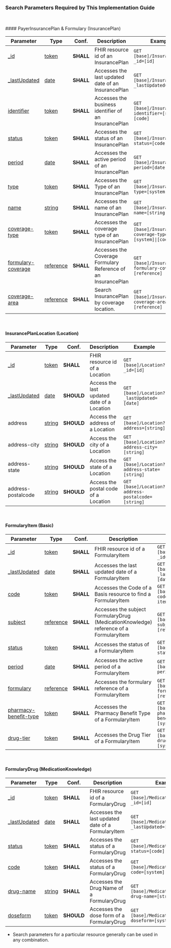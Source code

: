 <a name="Search Parameters Required By This Implementation Guide"></a>

### Search Parameters Required by This Implementation Guide
<p>&nbsp;</p>
#### PayerInsurancePlan & Formulary (InsurancePlan)
<table class="grid" style="width: 100%">
	<thead>
		<tr>
			<th>Parameter</th>
			<th>Type</th>
			<th>Conf.</th>
			<th>Description</th>
			<th>Example</th>
		</tr>
	</thead>
	<tbody>
		<tr>
			<td><a href="http://hl7.org/fhir/R4/search.html">_id</a></td>
			<td><a href="https://www.hl7.org/fhir/search.html#token">token</a></td>
			<td><strong>SHALL</strong></td>
			<td>FHIR resource id of an InsurancePlan</td>
			<td><code class="highlighter-rouge">GET [base]/InsurancePlan?_id=[id]</code></td>
		</tr>
		<tr>
			<td><a href="SearchParameter-InsurancePlan-lastupdated.html">_lastUpdated</a></td>
			<td><a href="https://www.hl7.org/fhir/search.html#date">date</a></td>
			<td><strong>SHALL</strong></td>
			<td>Accesses the last updated date of an InsurancePlan</td>
			<td><code class="highlighter-rouge">GET [base]/InsurancePlan?_lastUpdated=[date]</code></td>
		</tr>
  		<tr>
			<td><a href="SearchParameter-InsurancePlan-identifier.html">identifier</a></td>
			<td><a href="https://www.hl7.org/fhir/search.html#token">token</a></td>
			<td><strong>SHALL</strong></td>
			<td>Accesses the business identifier of an InsurancePlan</td>
			<td><code class="highlighter-rouge">GET [base]/InsurancePlan?identifier=[system]|[code]</code></td>
		</tr>
		<tr>
			<td><a href="SearchParameter-InsurancePlan-status.html">status</a></td>
			<td><a href="https://www.hl7.org/fhir/search.html#token">token</a></td>
			<td><strong>SHALL</strong></td>
			<td>Accesses the status of an InsurancePlan</td>
			<td><code class="highlighter-rouge">GET [base]/InsurancePlan?status=[code]</code></td>
		</tr>
		<tr>
			<td><a href="SearchParameter-InsurancePlan-period.html">period</a></td>
			<td><a href="https://www.hl7.org/fhir/search.html#date">date</a></td>
			<td><strong>SHALL</strong></td>
			<td>Accesses the active period of an InsurancePlan</td>
			<td><code class="highlighter-rouge">GET [base]/InsurancePlan?period=[date]</code></td>
		</tr>
		<tr>
			<td><a href="SearchParameter-InsurancePlan-type.html">type</a></td>
			<td><a href="https://www.hl7.org/fhir/search.html#token">token</a></td>
			<td><strong>SHALL</strong></td>
			<td>Accesses the Type of an InsurancePlan</td>
			<td><code class="highlighter-rouge">GET [base]/InsurancePlan?type=[system]|[code]</code></td>
		</tr>	
		<tr>
			<td><a href="SearchParameter-InsurancePlan-name.html">name</a></td>
			<td><a href="https://www.hl7.org/fhir/search.html#string">string</a></td>
			<td><strong>SHALL</strong></td>
			<td>Accesses the name of an InsurancePlan</td>
			<td><code class="highlighter-rouge">GET [base]/InsurancePlan?name=[string]</code></td>
		</tr>
		<tr>
			<td><a href="SearchParameter-InsurancePlan-coverage-type.html">coverage-type</a></td>
			<td><a href="https://www.hl7.org/fhir/search.html#token">token</a></td>
			<td><strong>SHALL</strong></td>
			<td>Accesses the coverage type of an InsurancePlan</td>
			<td><code class="highlighter-rouge">GET [base]/InsurancePlan?coverage-type=[system]|[code]</code></td>
		</tr>			
		<tr>
			<td><a href="SearchParameter-InsurancePlan-formulary-coverage.html">formulary-coverage</a></td>
			<td><a href="https://www.hl7.org/fhir/search.html#reference">reference</a></td>
			<td><strong>SHALL</strong></td>
			<td>Accesses the Coverage Formulary Reference of an InsurancePlan</td>
			<td><code class="highlighter-rouge">GET [base]/InsurancePlan?formulary-coverage=[reference]</code></td>
		</tr>
		<tr>
			<td><a href="SearchParameter-InsurancePlan-coverage-area.html">coverage-area</a></td>
			<td><a href="https://www.hl7.org/fhir/search.html#reference">reference</a></td>
			<td><strong>SHALL</strong></td>
			<td>Search InsurancePlan by coverage location.</td>
			<td><code class="highlighter-rouge">GET [base]/InsurancePlan?coverage-area=[reference]</code></td>
		</tr>
	</tbody>
</table>
<p>&nbsp;</p>

#### InsurancePlanLocation (Location)
<table class="grid" style="width: 100%">
	<thead>
		<tr>
			<th>Parameter</th>
			<th>Type</th>
			<th>Conf.</th>
			<th>Description</th>
			<th>Example</th>
		</tr>
	</thead>
	<tbody>
		<tr>
			<td><a href="http://hl7.org/fhir/R4/search.html">_id</a></td>
			<td><a href="https://www.hl7.org/fhir/search.html#token">token</a></td>
			<td><strong>SHALL</strong></td>
			<td>FHIR resource id of a Location</td>
			<td><code class="highlighter-rouge">GET [base]/Location?_id=[id]</code></td>
		</tr>
		<tr>
			<td><a href="https://www.hl7.org/fhir/search.html#lastUpdated">_lastUpdated</a></td>
			<td><a href="https://www.hl7.org/fhir/search.html#date">date</a></td>
			<td><strong>SHOULD</strong></td>
			<td>Access the last updated date of a Location</td>
			<td><code class="highlighter-rouge">GET [base]/Location?_lastUpdated=[date]</code></td>
		</tr>
		<tr>
			<td>address</td>
			<td><a href="https://www.hl7.org/fhir/search.html#string">string</a></td>
			<td><strong>SHOULD</strong></td>
			<td>Access the address of a Location</td>
			<td><code class="highlighter-rouge">GET [base]/Location?address=[string]</code></td>
		</tr>
		<tr>
			<td>address-city</td>
			<td><a href="https://www.hl7.org/fhir/search.html#string">string</a></td>
			<td><strong>SHOULD</strong></td>
			<td>Access the city of a Location</td>
			<td><code class="highlighter-rouge">GET [base]/Location?address-city=[string]</code></td>
		</tr>
		<tr>
			<td>address-state</td>
			<td><a href="https://www.hl7.org/fhir/search.html#string">string</a></td>
			<td><strong>SHOULD</strong></td>
			<td>Access the state of a Location</td>
			<td><code class="highlighter-rouge">GET [base]/Location?address-state=[string]</code></td>
		</tr>
		<tr>
			<td>address-postalcode</td>
			<td><a href="https://www.hl7.org/fhir/search.html#string">string</a></td>
			<td><strong>SHOULD</strong></td>
			<td>Access the postal code of a Location</td>
			<td><code class="highlighter-rouge">GET [base]/Location?address-postalcode=[string]</code></td>
		</tr>
	</tbody>
</table>
<p>&nbsp;</p>

#### FormularyItem (Basic)
<table class="grid" style="width: 100%">
	<thead>
		<tr>
			<th>Parameter</th>
			<th>Type</th>
			<th>Conf.</th>
			<th>Description</th>
			<th>Example</th>
		</tr>
	</thead>
	<tbody>
		<tr>
			<td><a href="http://hl7.org/fhir/R4/search.html">_id</a></td>
			<td><a href="https://www.hl7.org/fhir/search.html#token">token</a></td>
			<td><strong>SHALL</strong></td>
			<td>FHIR resource id of a FormularyItem</td>
			<td><code class="highlighter-rouge">GET [base]/Basic?_id=[id]</code></td>
		</tr>
		<tr>
			<td><a href="SearchParameter-Basic-lastupdated.html">_lastUpdated</a></td>
			<td><a href="https://www.hl7.org/fhir/search.html#date">date</a></td>
			<td><strong>SHALL</strong></td>
			<td>Accesses the last updated date of a FormularyItem</td>
			<td><code class="highlighter-rouge">GET [base]/Basic?_lastUpdated=[date]</code></td>
		</tr>
		<tr>
			<td><a href="SearchParameter-Basic-code.html">code</a></td>
			<td><a href="https://www.hl7.org/fhir/search.html#token">token</a></td>
			<td><strong>SHALL</strong></td>
			<td>Accesses the Code of a Basis resource to find a FormularyItem</td>
			<td><code class="highlighter-rouge">GET [base]/Basic?code=formulary-item</code></td>
		</tr>
		<tr>
			<td><a href="SearchParameter-Basic-subject.html">subject</a></td>
			<td><a href="https://www.hl7.org/fhir/search.html#reference">reference</a></td>
			<td><strong>SHALL</strong></td>
			<td>Accesses the subject FormularyDrug (MedicationKnowledge) reference of a FormularyItem</td>
			<td><code class="highlighter-rouge">GET [base]/Basic?subject=[reference]</code></td>
		</tr>
		<tr>
			<td><a href="SearchParameter-Basic-status.html">status</a></td>
			<td><a href="https://www.hl7.org/fhir/search.html#token">token</a></td>
			<td><strong>SHALL</strong></td>
			<td>Accesses the status of a FormularyItem</td>
			<td><code class="highlighter-rouge">GET [base]/Basic?status=[code]</code></td>
		</tr>
		<tr>
			<td><a href="SearchParameter-Basic-period.html">period</a></td>
			<td><a href="https://www.hl7.org/fhir/search.html#date">date</a></td>
			<td><strong>SHALL</strong></td>
			<td>Accesses the active period of a FormularyItem</td>
			<td><code class="highlighter-rouge">GET [base]/Basic?period=[date]</code></td>
		</tr>
		<tr>
			<td><a href="SearchParameter-Basic-formulary.html">formulary</a></td>
			<td><a href="https://www.hl7.org/fhir/search.html#reference">reference</a></td>
			<td><strong>SHALL</strong></td>
			<td>Accesses the formulary reference of a FormularyItem</td>
			<td><code class="highlighter-rouge">GET [base]/Basic?formulary=[reference]</code></td>
		</tr>
		<tr>
			<td><a href="SearchParameter-Basic-pharmacy-benefit-type.html">pharmacy-benefit-type</a></td>
			<td><a href="https://www.hl7.org/fhir/search.html#token">token</a></td>
			<td><strong>SHALL</strong></td>
			<td>Accesses the Pharmacy Benefit Type of a FormularyItem</td>
			<td><code class="highlighter-rouge">GET [base]/Basic?pharmacy-benefit-type=[system]|[code]</code></td>
		</tr>
		<tr>
			<td><a href="SearchParameter-Basic-drug-tier.html">drug-tier</a></td>
			<td><a href="https://www.hl7.org/fhir/search.html#token">token</a></td>
			<td><strong>SHALL</strong></td>
			<td>Accesses the Drug Tier of a FormularyItem</td>
			<td><code class="highlighter-rouge">GET [base]/Basic?drug-tier=[system]|[code]</code></td>
		</tr>
	</tbody>
</table>
<p>&nbsp;</p>

#### FormularyDrug (MedicationKnowledge)
<table class="grid" style="width: 100%">
	<thead>
		<tr>
			<th>Parameter</th>
			<th>Type</th>
			<th>Conf.</th>
			<th>Description</th>
			<th>Example</th>
		</tr>
	</thead>
	<tbody>
		<tr>
			<td><a href="http://hl7.org/fhir/R4/search.html">_id</a></td>
			<td><a href="https://www.hl7.org/fhir/search.html#token">token</a></td>
			<td><strong>SHALL</strong></td>
			<td>FHIR resource id of a FormularyDrug</td>
			<td><code class="highlighter-rouge">GET [base]/MedicationKnowledge?_id=[id]</code></td>
		</tr>
		<tr>
			<td><a href="SearchParameter-MedicationKnowledge-lastupdated.html">_lastUpdated</a></td>
			<td><a href="https://www.hl7.org/fhir/search.html#date">date</a></td>
			<td><strong>SHALL</strong></td>
			<td>Accesses the last updated date of a FormularyItem</td>
			<td><code class="highlighter-rouge">GET [base]/MedicationKnowledge?_lastUpdated=[date]</code></td>
		</tr>
		<tr>
			<td><a href="SearchParameter-MedicationKnowledge-status.html">status</a></td>
			<td><a href="https://www.hl7.org/fhir/search.html#token">token</a></td>
			<td><strong>SHALL</strong></td>
			<td>Accesses the status of a FormularyDrug</td>
			<td><code class="highlighter-rouge">GET [base]/MedicationKnowledge?status=[code]</code></td>
		</tr>
		<tr>
			<td><a href="SearchParameter-MedicationKnowledge-code.html">code</a></td>
			<td><a href="https://www.hl7.org/fhir/search.html#token">token</a></td>
			<td><strong>SHALL</strong></td>
			<td>Accesses the status of a FormularyDrug</td>
			<td><code class="highlighter-rouge">GET [base]/MedicationKnowledge?code=[system]|[code]</code></td>
		</tr>
		<tr>
			<td><a href="SearchParameter-MedicationKnowledge-drug-name.html">drug-name</a></td>
			<td><a href="https://www.hl7.org/fhir/search.html#string">string</a></td>
			<td><strong>SHALL</strong></td>
			<td>Accesses the Drug Name of a FormularyDrug</td>
			<td><code class="highlighter-rouge">GET [base]/MedicationKnowledge?drug-name=[string]</code></td>
		</tr>
		<tr>
			<td><a href="SearchParameter-MedicationKnowledge-doseform.html">doseform</a></td>
			<td><a href="https://www.hl7.org/fhir/search.html#token">token</a></td>
			<td><strong>SHOULD</strong></td>
			<td>Accesses the dose form of a FormularyDrug</td>
			<td><code class="highlighter-rouge">GET [base]/MedicationKnowledge?doseform=[system|code]</code></td>
		</tr>
	</tbody>
</table>


<p>
<ul>
  <li>
    Search parameters for a particular resource generally can be used in any combination.
  </li>
</ul>	
</p>
